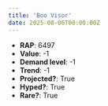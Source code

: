 ```yaml
---
title: 'Boo Visor'
date: 2025-08-06T00:00:00Z
---
```

- **RAP**: 6497
- **Value**: -1
- **Demand level**: -1
- **Trend**: -1
- **Projected?**: True
- **Hyped?**: True
- **Rare?**: True
